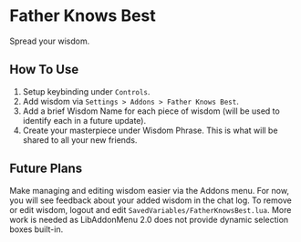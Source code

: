 # Father Knows Best

Spread your wisdom.

## How To Use
1. Setup keybinding under `Controls`.
2. Add wisdom via `Settings > Addons > Father Knows Best`.
3. Add a brief Wisdom Name for each piece of wisdom (will be used to identify each in a future update).
4. Create your masterpiece under Wisdom Phrase. This is what will be shared to all your new friends.

## Future Plans
Make managing and editing wisdom easier via the Addons menu. For now, you will see 
feedback about your added wisdom in the chat log. To remove or edit wisdom, logout 
and edit `SavedVariables/FatherKnowsBest.lua`. More work is needed as LibAddonMenu 
2.0 does not provide dynamic selection boxes built-in.
